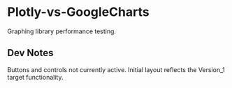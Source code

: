 # Plotly-vs-GoogleCharts

Graphing library performance testing.

## Dev Notes

Buttons and controls not currently active. Initial layout reflects the Version_1 target functionality.
